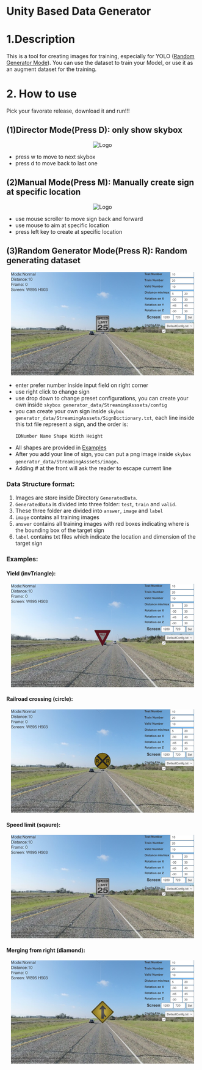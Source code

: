 # Unity Based Data Generator

# 1.Description
This is a tool for creating images for training, especially for YOLO ([Random Generator Mode](#3-random-generator-mode-press-r-random-generating-dataset)). You can use the dataset to train your Model, or use it as an augment dataset for the training. 

# 2. How to use
Pick your favorate release, download it and run!!!
## (1)Director Mode(Press D): only show skybox
<p align="center">
  <img src="gifs/DirectorMode.gif" alt="Logo" width="480" height="270">
</p>

- press w to move to next skybox
- press d to move back to last one


## (2)Manual Mode(Press M): Manually create sign at specific location
<p align="center">
  <img src="gifs/ManualMode.gif" alt="Logo" width="480" height="270">
</p>

- use mouse scroller to move sign back and forward
- use mouse to aim at specific location
- press left key to create at specific location 


## (3)Random Generator Mode(Press R): Random generating dataset
<p align="center">
  <img src="Samples/square.jpg" alt="Logo" width="480" height="270">
</p>

- enter prefer number inside input field on right corner
- use right click to change sign
- use drop down to change preset configurations, you can create your own inside `skybox generator_data/StreamingAsssets/config`
- you can create your own sign inside  `skybox generator_data/StreamingAsssets/SignDictionary.txt`, each line inside this txt file represent a sign, and the order is:
  ```sh
  IDNumber Name Shape Width Height
  ```
- All shapes are provided in [Examples](#examples)
- After you add your line of sign, you can put a png image inside `skybox generator_data/StreamingAsssets/image`、
- Adding # at the front will ask the reader to escape current line


### Data Structure format:
1. Images are store inside Directory `GeneratedData`.
2. `GeneratedData` is divided into three folder: `test`, `train` and  `valid`. 
3. These three folder are divided into `answer`, `image` and `label`
4. `image` contains all training images
5. `answer` contains all training images with red boxes indicating where is the bounding box of the target sign
6. `label` contains txt files which indicate the location and dimension of the target sign
 
### Examples:
#### Yield (invTriangle): 
<p align="center">
  <img src="Samples/triangle.jpg" alt="Logo" width="480" height="270">
</p>

#### Railroad crossing (circle): 
<p align="center">
  <img src="Samples/circle.jpg" alt="Logo" width="480" height="270">
</p>

#### Speed limit (sqaure): 
<p align="center">
  <img src="Samples/square.jpg" alt="Logo" width="480" height="270">
</p>

#### Merging from right (diamond): 
<p align="center">
  <img src="Samples/diamond.jpg" alt="Logo" width="480" height="270">
</p>
